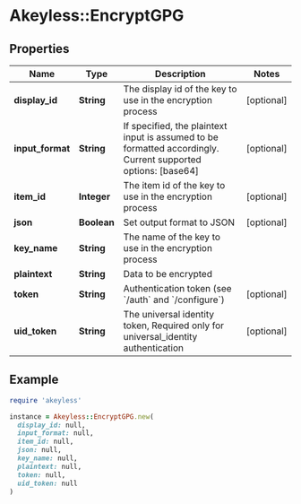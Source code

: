 # Akeyless::EncryptGPG

## Properties

| Name | Type | Description | Notes |
| ---- | ---- | ----------- | ----- |
| **display_id** | **String** | The display id of the key to use in the encryption process | [optional] |
| **input_format** | **String** | If specified, the plaintext input is assumed to be formatted accordingly. Current supported options: [base64] | [optional] |
| **item_id** | **Integer** | The item id of the key to use in the encryption process | [optional] |
| **json** | **Boolean** | Set output format to JSON | [optional] |
| **key_name** | **String** | The name of the key to use in the encryption process |  |
| **plaintext** | **String** | Data to be encrypted |  |
| **token** | **String** | Authentication token (see &#x60;/auth&#x60; and &#x60;/configure&#x60;) | [optional] |
| **uid_token** | **String** | The universal identity token, Required only for universal_identity authentication | [optional] |

## Example

```ruby
require 'akeyless'

instance = Akeyless::EncryptGPG.new(
  display_id: null,
  input_format: null,
  item_id: null,
  json: null,
  key_name: null,
  plaintext: null,
  token: null,
  uid_token: null
)
```

